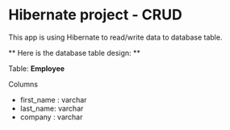 # Hibernate project - CRUD

This app is using Hibernate to read/write data to database table. 

** Here is the database table design: **

Table: **Employee**

Columns
- first_name : varchar
- last_name: varchar
- company : varchar
